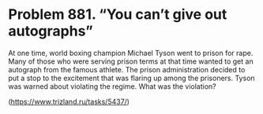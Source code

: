 # Problem 881. “You can’t give out autographs”

At one time, world boxing champion Michael Tyson went to prison for rape. Many of those who were serving prison terms at that time wanted to get an autograph from the famous athlete. The prison administration decided to put a stop to the excitement that was flaring up among the prisoners. Tyson was warned about violating the regime. What was the violation?

(https://www.trizland.ru/tasks/5437/)